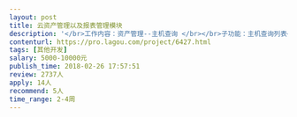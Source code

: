 ```yaml
---                
layout: post       
title: 云资产管理以及报表管理模块           
description: '</br>工作内容：资产管理--主机查询 </br></br>子功能：主机查询列表</br>             主机信息汇总</br>             CPU信息汇总</br>             内存信息汇总</br>             数据存储汇总</br>             网卡信息汇总</br>             网络信息汇总</br>功能描述：</br>"           1、按照主机名称查询</br>            2、按照IP地址查询</br>            3、按照资源池查询</br>            4、按照CPU总量查询</br>            5、按照内存总量查询</br>            6、按照CPU使用率查询</br>            7、按照内存使用量查询</br>            8、查询列表，包含名称、IP地址、总量（CPU、内存）、使用量（CPU、内存）、资源池等"</br>                汇总页面选项卡，包括名称、IP地址、厂商、CUP、内存、IP地址、各种电源状态、网络状态等</br>           "1、CPU使用率饼状图</br>            2、CPU配置信息"</br>          "1、内存使用率饼状图</br>            2、内存配置信息"</br>          "1、本地存储列表</br>           2、共享存储列表"</br>网卡的配置信息，包括名称、MAC地址，vswitch等</br>网络的配置信息，包括使用的vlan、网络名称、vswitch等</br>'     
contenturl: https://pro.lagou.com/project/6427.html      
tags: [其他开发]            
salary: 5000-10000元          
publish_time: 2018-02-26 17:57:51         
review: 2737人                   
apply: 14人                   
recommend: 5人                   
time_range: 2-4周              
---                 
```

